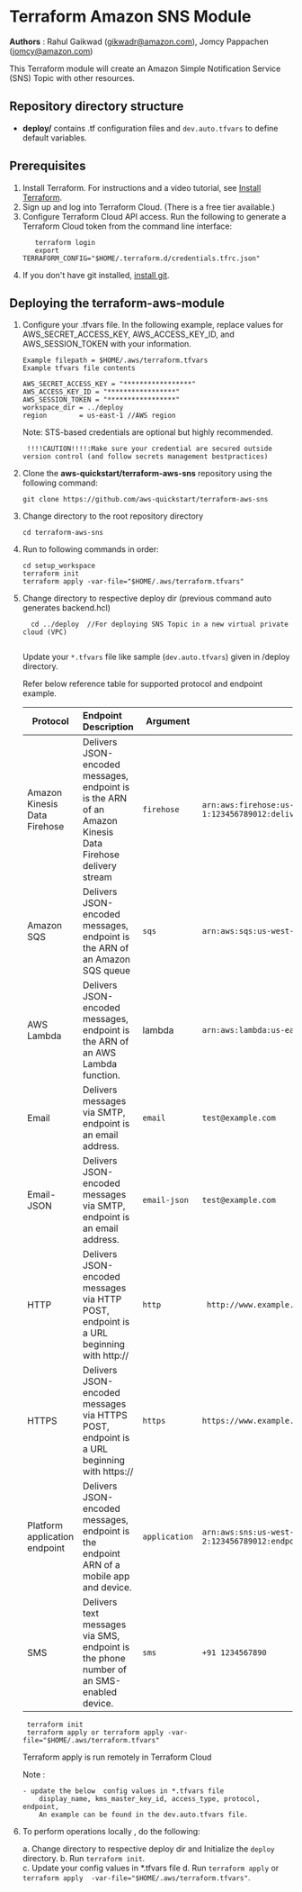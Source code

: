 # Terraform Amazon SNS Module
**Authors** : Rahul Gaikwad (gikwadr@amazon.com), Jomcy Pappachen (jomcy@amazon.com)

This Terraform module will create an Amazon Simple Notification Service (SNS) Topic with other resources. 

## Repository directory structure 
* **deploy/** contains .tf configuration files and `dev.auto.tfvars` to define default variables.

## Prerequisites 
1. Install Terraform. For instructions and a video tutorial, see [Install Terraform](https://learn.hashicorp.com/tutorials/terraform/install-cli). 
2. Sign up and log into Terraform Cloud. (There is a free tier available.)
3. Configure Terraform Cloud API access. Run the following to generate a Terraform Cloud token from the command line interface:
   ```
      terraform login
      export TERRAFORM_CONFIG="$HOME/.terraform.d/credentials.tfrc.json"
   ```
4. If you don't have git installed, [install git](https://git-scm.com/book/en/v2/Getting-Started-Installing-Git). 

## Deploying the terraform-aws-module
   
   1. Configure your .tfvars file. In the following example, replace values for AWS_SECRET_ACCESS_KEY, AWS_ACCESS_KEY_ID, and AWS_SESSION_TOKEN with your information.
       ```  
      Example filepath = $HOME/.aws/terraform.tfvars
      Example tfvars file contents

      AWS_SECRET_ACCESS_KEY = "*****************"
      AWS_ACCESS_KEY_ID = "*****************"
      AWS_SESSION_TOKEN = "*****************"
      workspace_dir = ../deploy
      region        = us-east-1 //AWS region
      ```    
      Note: STS-based credentials are optional but highly recommended.
         ```
          !!!!CAUTION!!!!:Make sure your credential are secured outside version control (and follow secrets management bestpractices)
         ```

  2. Clone the **aws-quickstart/terraform-aws-sns** repository using the following command:
      ```
      git clone https://github.com/aws-quickstart/terraform-aws-sns
      ```

  3. Change directory to the root repository directory
      ```
     cd terraform-aws-sns
      ```
  
  4. Run to following commands in order: 
      ```
     cd setup_workspace
     terraform init
     terraform apply -var-file="$HOME/.aws/terraform.tfvars"
      ```
  5. Change directory to respective deploy dir (previous command auto generates backend.hcl) 
      ```
        cd ../deploy  //For deploying SNS Topic in a new virtual private cloud (VPC)
        
      ```
     Update  your ```*.tfvars``` file like sample (```dev.auto.tfvars```) given in /deploy directory.

     Refer below reference table for supported protocol and endpoint example. 

        | Protocol         |               Endpoint Description                         | Argument      | Endpoint Example |
        | ---| :--- | --- | ---
        | Amazon Kinesis Data Firehose | Delivers JSON-encoded messages, endpoint is is the ARN of an Amazon Kinesis Data Firehose delivery stream | ```firehose```  |   ```arn:aws:firehose:us-east-1:123456789012:deliverystream/ticketUploadStream```  |
        | Amazon SQS  | Delivers JSON-encoded messages, endpoint is the ARN of an Amazon SQS queue | ```sqs``` |```arn:aws:sqs:us-west-2:123456789012:terraform-queue-too```  |   
        | AWS Lambda  | Delivers JSON-encoded messages, endpoint is the ARN of an AWS Lambda function.| lambda |  ```arn:aws:lambda:us-east-1:123456789012:function:sample-lambda```  |
        | Email |  Delivers messages via SMTP, endpoint is an email address. | ```email``` | ```test@example.com```|
        | Email-JSON | Delivers JSON-encoded messages via SMTP, endpoint is an email address.  |```email-json``` |   ```test@example.com```  |
        | HTTP  | Delivers JSON-encoded messages via HTTP POST, endpoint is a URL beginning with http:// | ```http``` | ``` http://www.example.com```  |
        | HTTPS | Delivers JSON-encoded messages via HTTPS POST, endpoint is a URL beginning with https:// | ```https``` |  ```https://www.example.com ```|
        | Platform application endpoint | Delivers JSON-encoded messages, endpoint is the endpoint ARN of a mobile app and device. | ```application``` | ```arn:aws:sns:us-west-2:123456789012:endpoint/ADM/MyApplication/abcd1efg2hi4jk6lmnopqr```|
        | SMS | Delivers text messages via SMS, endpoint is the phone number of an SMS-enabled device. | ```sms``` |  ```+91 1234567890```|

      ```
       terraform init
       terraform apply or terraform apply -var-file="$HOME/.aws/terraform.tfvars"

      ```
       Terraform apply is run remotely in Terraform Cloud
   
      Note : 
      ```
     - update the below  config values in *.tfvars file
          display_name, kms_master_key_id, access_type, protocol, endpoint, 
          An example can be found in the dev.auto.tfvars file.

      ```
     
  6. To perform operations locally , do the following: 
   
       a. Change directory to respective deploy dir and Initialize the `deploy` directory.
       b. Run `terraform init`.  
       c. Update your config values in *.tfvars file 
       d. Run `terraform apply` or `terraform apply  -var-file="$HOME/.aws/terraform.tfvars"`.

